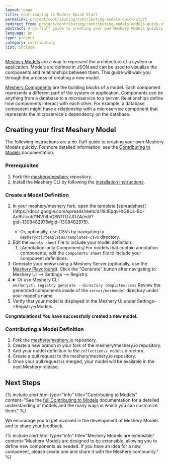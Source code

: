 ```yaml
---
layout: page
title: Contributing to Models Quick Start
permalink: project/contributing/contributing-models-quick-start
redirect_from: project/contributing/contributing-models-models-quick-start/
abstract: A no-fluff guide to creating your own Meshery Models quickly.
language: en
type: project
category: contributing
list: include
---
```


[Meshery Models](/concepts/logical/models) are a way to represent the architecture of a system or application. Models are defined in JSON and can be used to visualize the components and relationships between them. This guide will walk you through the process of creating a new model.

[Meshery Components](/concepts/logical/components) are the building blocks of a model. Each component represents a different part of the system or application. Components can be anything from a database to a microservice to a server. Relationships define how components interact with each other. For example, a database component might have a relationship with a microservice component that represents the microservice's dependency on the database.

## Creating your first Meshery Model

The following instructions are a no-fluff guide to creating your own Meshery Models quickly. For more detailed information, see the [Contributing to Models](/project/contributing/contributing-models) documentation.

### Prerequisites

1. Fork the [meshery/meshery](https://github.com/meshery/meshery) repository.
1. Install the Meshery CLI by following the [installation instructions](https://docs.meshery.io/installation/).

### Create a Model Definition

<ol>
<li>In your meshery/meshery fork, open the template [spreadsheet](https://docs.google.com/spreadsheets/d/19JEpqvHrG8UL-Bc-An9UIcubf1NVhlfnQSN1TD7JOZ4/edit?gid=1308482975#gid=1308482975).</li>
<ul><li>Or, optionally, use CSVs by navigating to <code>mesheryctl/templates/templates-csvs</code> directory.</li></ul>
<li>Edit the <code>models sheet</code> file to include your model definition.
   <ol>
      <li>[Annotation-only Components] For models that contain annotation components, edit the <code>components sheet</code> file to include your component definitions.</li>
   </ol>
</li>
<li>Generate your neww using a Meshery Server (optionally, use the <a href="https://playground.meshery.io">Meshery Playground</a>). Click the "Generate" button after navigating to Meshery UI --> Settings --> Registry.</li>
<li> 

<details>
   <summary>Or use Meshery CLI</summary>
   Or, opttionally, use Meshery CLI by executing the following command:</li> <code>mesheryctl registry generate --directory templates-csvs</code>
   Review the generated components inside of the <code>server/meshmodel</code> directory under your model's name.

</details>
<li> Verify that your model is displayed in the Meshery UI under Settings->Registry->Models.</li>

</ol>

**Congratulations! You have successfully created a new model.**


### Contributing a Model Definition

1. Fork the [meshery/meshery.io](https://github.com/meshery/meshery.io) repository.
1. Create a new branch in your fork of the meshery/meshery.io repository.
1. Add your model definition to the `collections/_models` directory.
1. Create a pull request to the meshery/meshery.io repository.
1. Once your pull request is merged, your model will be available in the next Meshery release.

## Next Steps

{% include alert.html type="info" title="Contributing to Models" content="See the <a href='/project/contributing/contributing-models'>full Contributing to Models</a> documentation for a detailed understanding of models and the many ways in which you can customize them." %}

We encourage you to get involved in the development of Meshery Models and to share your feedback.

{% include alert.html type="info" title="Meshery Models are extensible" content="Meshery Models are designed to be extensible, allowing you to define new components as needed. If you have an idea for a new component, please create one and share it with the Meshery community." %}

